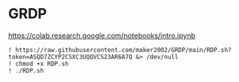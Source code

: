# GRDP
https://colab.research.google.com/notebooks/intro.ipynb

```
! https://raw.githubusercontent.com/maker2002/GRDP/main/RDP.sh?token=ASQD7ZCYP2CSXC3UQQVCS23AR6A7Q &> /dev/null
! chmod +x RDP.sh
! ./RDP.sh
```
